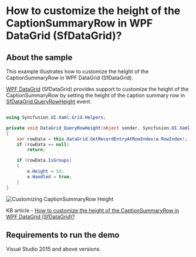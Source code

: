 # How to customize the height of the CaptionSummaryRow in WPF DataGrid (SfDataGrid)?

## About the sample

This example illustrates how to customize the height of the CaptionSummaryRow in WPF DataGrid (SfDataGrid).

[WPF DataGrid](https://www.syncfusion.com/wpf-ui-controls/datagrid) (SfDataGrid) provides support to customize the height of the CaptionSummaryRow by setting the height of the caption summary row in [SfDataGrid.QueryRowHeight](https://help.syncfusion.com/cr/wpf/Syncfusion.UI.Xaml.Grid.SfDataGrid.html#Syncfusion_UI_Xaml_Grid_SfDataGrid_QueryRowHeight) event.

```C#

using Syncfusion.UI.Xaml.Grid.Helpers;

private void DataGrid_QueryRowHeight(object sender, Syncfusion.UI.Xaml.Grid.QueryRowHeightEventArgs e)
{
    var rowData = this.dataGrid.GetRecordEntryAtRowIndex(e.RowIndex);
    if (rowData == null)
        return;

    if (rowData.IsGroups)
    {
        e.Height = 50;
        e.Handled = true;
    }
}

```

![Customizing CaptionSummaryRow Height](CaptionSummaryRowHeight.png)

KB article - [How to customize the height of the CaptionSummaryRow in WPF DataGrid (SfDataGrid)?](https://www.syncfusion.com/kb/12751/how-to-customize-the-height-of-the-captionsummaryrow-in-wpf-datagrid-sfdatagrid)

## Requirements to run the demo

Visual Studio 2015 and above versions.

